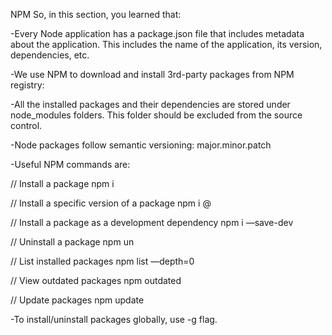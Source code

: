 <p>
NPM So, in this section, you learned that:

-Every Node application has a package.json file that includes metadata about the application. This includes the name of the application, its version, dependencies, etc.

-We use NPM to download and install 3rd-party packages from NPM registry:

-All the installed packages and their dependencies are stored under node_modules folders. This folder should be excluded from the source control.

-Node packages follow semantic versioning: major.minor.patch

-Useful NPM commands are:

// Install a package
npm i <packageName>

// Install a specific version of a package
npm i <packageName>@<version>

// Install a package as a development dependency
npm i <packageName> —save-dev

// Uninstall a package
npm un <packageName>

// List installed packages
npm list —depth=0

// View outdated packages
npm outdated

// Update packages
npm update

-To install/uninstall packages globally, use -g flag.

</p>
